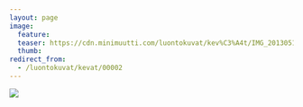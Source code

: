 ```yaml
---
layout: page
image:
  feature:
  teaser: https://cdn.minimuutti.com/luontokuvat/kev%C3%A4t/IMG_20130511_075119-245px.jpg
  thumb:
redirect_from:
  - /luontokuvat/kevat/00002
---
```


![](https://cdn.minimuutti.com/luontokuvat/kev%C3%A4t/IMG_20130511_075119-800px.jpg)
